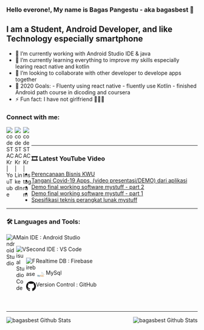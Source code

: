 ### Hello everone!, My name is Bagas Pangestu - aka bagasbest 👋

## I am a Student, Android Developer, and like Technology especially smartphone 
- 🔭 I’m currently working with Android Studio IDE & java
- 🌱 I’m currently learning everything to improve my skills especially learing react native and kotlin 
- 👯 I’m looking to collaborate with other developer to develope apps together
- 🥅 2020 Goals: - Fluenty using react native
                 - fluently use Kotlin
                 - finished Android path course in dicoding and coursera
- ⚡ Fun fact: I have not girlfriend 🤣🤣🤣

### Connect with me:

<!-- [<img align="left" alt="codeSTACKr.com" width="22px" src="https://developer.android.com/studio" />][website] -->
[<img align="left" alt="codeSTACKr | YouTube" width="22px" src="https://cdn.jsdelivr.net/npm/simple-icons@v3/icons/youtube.svg" />][youtube]
<!-- [<img align="left" alt="codeSTACKr | Twitter" width="22px" src="https://cdn.jsdelivr.net/npm/simple-icons@v3/icons/twitter.svg" />][twitter] -->
[<img align="left" alt="codeSTACKr | LinkedIn" width="22px" src="https://cdn.jsdelivr.net/npm/simple-icons@v3/icons/linkedin.svg" />][linkedin]
[<img align="left" alt="codeSTACKr | Instagram" width="22px" src="https://cdn.jsdelivr.net/npm/simple-icons@v3/icons/instagram.svg" />][instagram]

<br />
<br />

---

### 🎞️ Latest YouTube Video
<!-- YOUTUBE:START -->
- [Perencanaan Bisnis KWU](https://www.youtube.com/watch?v=_a_TAKKWVRQ)
- [Tangani Covid-19 Apps, (video presentasi/DEMO) dari aplikasi](https://www.youtube.com/watch?v=gmILwnusBnk)
- [Demo final working software mystuff - part 2](https://www.youtube.com/watch?v=L_icDXN0th4)
- [Demo final working software mystuff - part 1](https://www.youtube.com/watch?v=LT_Bgdzwy3o)
- [Spesifikasi teknis perangkat lunak mystuff](https://www.youtube.com/watch?v=dbBvpBmgrFE)
<!-- YOUTUBE:END -->

---

### 🛠️ Languages and Tools:


<img align="left" alt="Android Studio" width="26px" src="https://upload.wikimedia.org/wikipedia/commons/thumb/3/34/Android_Studio_icon.svg/1200px-Android_Studio_icon.svg.png" /> Main IDE : Android Studio

<img align="left" alt="Visual Studio Code" width="26px" src="https://www.pngkit.com/png/full/214-2146480_visual-studio-code-logo-png-transparent-visual-studio.png" /> Second IDE : VS Code



<!-- [<img align="left" alt="HTML5" width="26px" src="https://raw.githubusercontent.com/github/explore/80688e429a7d4ef2fca1e82350fe8e3517d3494d/topics/html/html.png" />][webdevplaylist]
[<img align="left" alt="CSS3" width="26px" src="https://raw.githubusercontent.com/github/explore/80688e429a7d4ef2fca1e82350fe8e3517d3494d/topics/css/css.png" />][cssplaylist]
[<img align="left" alt="Sass" width="26px" src="https://raw.githubusercontent.com/github/explore/80688e429a7d4ef2fca1e82350fe8e3517d3494d/topics/sass/sass.png" />][cssplaylist]
[<img align="left" alt="JavaScript" width="26px" src="https://raw.githubusercontent.com/github/explore/80688e429a7d4ef2fca1e82350fe8e3517d3494d/topics/javascript/javascript.png" />][jsplaylist]
[<img align="left" alt="React" width="26px" src="https://raw.githubusercontent.com/github/explore/80688e429a7d4ef2fca1e82350fe8e3517d3494d/topics/react/react.png" />][reactplaylist]
[<img align="left" alt="Gatsby" width="26px" src="https://raw.githubusercontent.com/github/explore/e94815998e4e0713912fed477a1f346ec04c3da2/topics/gatsby/gatsby.png" />][webdevplaylist]
[<img align="left" alt="GraphQL" width="26px" src="https://raw.githubusercontent.com/github/explore/80688e429a7d4ef2fca1e82350fe8e3517d3494d/topics/graphql/graphql.png" />][webdevplaylist]
[<img align="left" alt="Node.js" width="26px" src="https://raw.githubusercontent.com/github/explore/80688e429a7d4ef2fca1e82350fe8e3517d3494d/topics/nodejs/nodejs.png" />][webdevplaylist]
[<img align="left" alt="Deno" width="26px" src="https://raw.githubusercontent.com/github/explore/361e2821e2dea67711cde99c9c40ed357061cf27/topics/deno/deno.png" />][webdevplaylist]
<!-- [<img align="left" alt="SQL" width="26px" src="https://raw.githubusercontent.com/github/explore/80688e429a7d4ef2fca1e82350fe8e3517d3494d/topics/sql/sql.png" />][webdevplaylist] -->

<img align="left" alt="Firebase" width="26px" src="https://cdn4.iconfinder.com/data/icons/google-i-o-2016/512/google_firebase-2-512.png" /> Realtime DB : Firebase

<img align="left" alt="MySQL" width="26px" src="https://raw.githubusercontent.com/github/explore/80688e429a7d4ef2fca1e82350fe8e3517d3494d/topics/mysql/mysql.png" /> MySql
<!-- [<img align="left" alt="MongoDB" width="26px" src="https://raw.githubusercontent.com/github/explore/80688e429a7d4ef2fca1e82350fe8e3517d3494d/topics/mongodb/mongodb.png" />][webdevplaylist] -->
<!-- [<img align="left" alt="Git" width="26px" src="https://raw.githubusercontent.com/github/explore/80688e429a7d4ef2fca1e82350fe8e3517d3494d/topics/git/git.png" />][webdevplaylist] -->
<img align="left" alt="GitHub" width="26px" src="https://raw.githubusercontent.com/github/explore/78df643247d429f6cc873026c0622819ad797942/topics/github/github.png" /> Version Control : GitHub
<!-- [<img align="left" alt="HTML5" width="26px" src="https://raw.githubusercontent.com/github/explore/80688e429a7d4ef2fca1e82350fe8e3517d3494d/topics/terminal/terminal.png" />][webdevplaylist] -->

<br />
<br />

---
<img align="left" alt="bagasbest Github Stats" src="https://github-readme-stats.vercel.app/api?username=bagasbest&show_icons=true&hide_border=true&theme=dracula" />



<img align="right" alt="bagasbest Github Stats" src="https://github-readme-stats.vercel.app/api/top-langs/?username=bagasbest&theme=dracula" />

[website]: https://codeSTACKr.com
[twitter]: https://twitter.com/codeSTACKr
[youtube]: https://www.youtube.com/channel/UCca9AHBP2bWJY6huzGEUt_g?view_as=subscriber
[instagram]: https://www.instagram.com/bagas_best/
[linkedin]: https://www.linkedin.com/in/bagas-pangestu/
[webdevplaylist]: https://www.youtube.com/playlist?list=PLkwxH9e_vrAJ0WbEsFA9W3I1W-g_BTsbt
[jsplaylist]: https://www.youtube.com/playlist?list=PLkwxH9e_vrALRJKu7wfXby3MKeflhTu6B
[cssplaylist]: https://www.youtube.com/playlist?list=PLkwxH9e_vrALSdvZuEh6gqQdmDoDIoqz4
[reactplaylist]: https://www.youtube.com/playlist?list=PLkwxH9e_vrAK4TdffpxKY3QGyHCpxFcQ0
